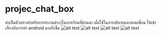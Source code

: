 # projec_chat_box
ทำเป็นตัวอย่างสำหรับการทำงานต่างๆในการเรียนที่ผ่านมา เผื่อใช้ในการอธิบายและสอนเพื่อน ให้เข้าเกี่ยวกับการทำ android มากยิ่งขึ้น
![alt text](https://sv1.picz.in.th/images/2020/03/20/QxzWVR.jpg)
![alt text](https://sv1.picz.in.th/images/2020/03/20/QxYM58.jpg)
![alt text](https://sv1.picz.in.th/images/2020/03/20/QxYyJq.jpg)
![alt text](https://sv1.picz.in.th/images/2020/03/20/QxYIhz.jpg)
